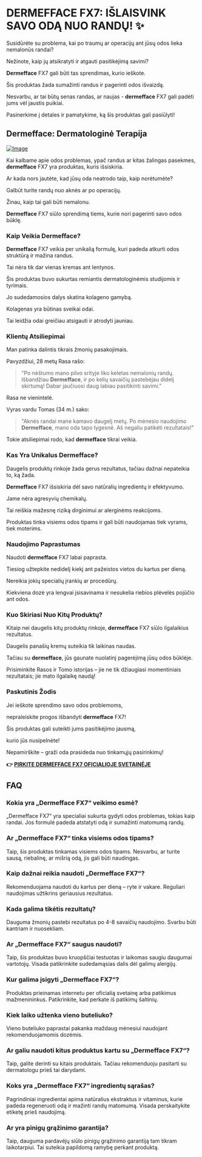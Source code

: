 # DERMEFFACE FX7: IŠLAISVINK SAVO ODĄ NUO RANDŲ! ✨

Susidūrėte su problema, kai po traumų ar operacijų ant jūsų odos lieka nemalonūs randai? 

Nežinote, kaip jų atsikratyti ir atgauti pasitikėjimą savimi? 

**Dermefface** FX7 gali būti tas sprendimas, kurio ieškote. 

Šis produktas žada sumažinti randus ir pagerinti odos išvaizdą. 

Nesvarbu, ar tai būtų senas randas, ar naujas - **dermefface** FX7 gali padėti jums vėl jaustis puikiai. 

Pasinerkime į detales ir pamatykime, ką šis produktas gali pasiūlyti!

## Dermefface: Dermatologinė Terapija

[![Image](https://www2.sellhealth.com/114/dermeffacefx7_1_3.png)](https://gchaffi.com/FWbu8lAp)

Kai kalbame apie odos problemas, ypač randus ar kitas žalingas pasekmes, **dermefface** FX7 yra produktas, kuris išsiskiria. 

Ar kada nors jautėte, kad jūsų oda neatrodo taip, kaip norėtumėte? 

Galbūt turite randų nuo aknės ar po operacijų. 

Žinau, kaip tai gali būti nemalonu.

**Dermefface** FX7 siūlo sprendimą tiems, kurie nori pagerinti savo odos būklę. 

### Kaip Veikia Dermefface?

**Dermefface** FX7 veikia per unikalią formulę, kuri padeda atkurti odos struktūrą ir mažina randus. 

Tai nėra tik dar vienas kremas ant lentynos. 

Šis produktas buvo sukurtas remiantis dermatologinėmis studijomis ir tyrimais.

Jo sudedamosios dalys skatina kolageno gamybą.

Kolagenas yra būtinas sveikai odai.

Tai leidžia odai greičiau atsigauti ir atrodyti jauniau.

### Klientų Atsiliepimai

Man patinka dalintis tikrais žmonių pasakojimais. 

Pavyzdžiui, 28 metų Rasa rašo:

> "Po nėštumo mano pilvo srityje liko keletas nemalonių randų. 
> Išbandžiau **Dermefface**, ir po kelių savaičių pastebėjau didelį skirtumą! 
> Dabar jaučiuosi daug labiau pasitikinti savimi."

Rasa ne vienintelė.

Vyras vardu Tomas (34 m.) sako:

> "Aknės randai mane kamavo daugelį metų.
> Po mėnesio naudojimo **Dermefface**, mano oda tapo lygesnė.
> Aš negaliu patikėti rezultatais!"

Tokie atsiliepimai rodo, kad **dermefface** tikrai veikia.

### Kas Yra Unikalus Dermefface?

Daugelis produktų rinkoje žada gerus rezultatus, tačiau dažnai nepateikia to, ką žada. 

**Dermefface** FX7 išsiskiria dėl savo natūralių ingredientų ir efektyvumo.

Jame nėra agresyvių chemikalų.

Tai reiškia mažesnę riziką dirginimui ar alerginėms reakcijoms.

Produktas tinka visiems odos tipams ir gali būti naudojamas tiek vyrams, tiek moterims.

### Naudojimo Paprastumas

Naudoti **dermefface** FX7 labai paprasta. 

Tiesiog užtepkite nedidelį kiekį ant pažeistos vietos du kartus per dieną.

Nereikia jokių specialių įrankių ar procedūrų. 

Kiekviena dozė yra lengvai įsisavinama ir nesukelia riebios plėvelės pojūčio ant odos.

### Kuo Skiriasi Nuo Kitų Produktų?

Kitaip nei daugelis kitų produktų rinkoje, **dermefface** FX7 siūlo ilgalaikius rezultatus. 

Daugelis panašių kremų suteikia tik laikinas naudas. 

Tačiau su **dermefface**, jūs gaunate nuolatinį pagerėjimą jūsų odos būklėje.

Prisiminkite Rasos ir Tomo istorijas – jie ne tik džiaugiasi momentiniais rezultatais; jie mato ilgalaikę naudą!

### Paskutinis Žodis

Jei ieškote sprendimo savo odos problemoms,

nepraleiskite progos išbandyti **dermefface** FX7!

Šis produktas gali suteikti jums pasitikėjimo jausmą,

kurio jūs nusipelnėte!

Nepamirškite – graži oda prasideda nuo tinkamųjų pasirinkimų!



**👉 [PIRKITE DERMEFFACE FX7 OFICIALIOJE SVETAINĖJE](https://gchaffi.com/FWbu8lAp)**

## FAQ

### Kokia yra „Dermefface FX7“ veikimo esmė?
„Dermefface FX7“ yra specialiai sukurta gydyti odos problemas, tokias kaip randai. Jos formulė padeda atstatyti odą ir sumažinti matomumą randų.

### Ar „Dermefface FX7“ tinka visiems odos tipams?
Taip, šis produktas tinkamas visiems odos tipams. Nesvarbu, ar turite sausą, riebalinę, ar mišrią odą, jis gali būti naudingas.

### Kaip dažnai reikia naudoti „Dermefface FX7“?
Rekomenduojama naudoti du kartus per dieną – ryte ir vakare. Reguliari naudojimas užtikrins geriausius rezultatus.

### Kada galima tikėtis rezultatų?
Dauguma žmonių pastebi rezultatus po 4-8 savaičių naudojimo. Svarbu būti kantriam ir nuosekliam.

### Ar „Dermefface FX7“ saugus naudoti?
Taip, šis produktas buvo kruopščiai testuotas ir laikomas saugiu daugumai vartotojų. Visada patikrinkite sudedamąsias dalis dėl galimų alergijų.

### Kur galima įsigyti „Dermefface FX7“?
Produktas prieinamas internetu per oficialią svetainę arba patikimus mažmenininkus. Patikrinkite, kad perkate iš patikimų šaltinių.

### Kiek laiko užtenka vieno buteliuko?
Vieno buteliuko paprastai pakanka maždaug mėnesiui naudojant rekomenduojamomis dozėmis. 

### Ar galiu naudoti kitus produktus kartu su „Dermefface FX7“?
Taip, galite derinti su kitais produktais. Tačiau rekomenduoju pasitarti su dermatologu prieš tai darydami.

### Koks yra „Dermefface FX7“ ingredientų sąrašas?
Pagrindiniai ingredientai apima natūralius ekstraktus ir vitaminus, kurie padeda regeneruoti odą ir mažinti randų matomumą. Visada perskaitykite etiketę prieš naudojimą.

### Ar yra pinigų grąžinimo garantija?
Taip, dauguma pardavėjų siūlo pinigų grąžinimo garantiją tam tikram laikotarpiui. Tai suteikia papildomą ramybę perkant produktą.